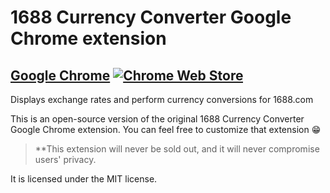 # 1688 Currency Converter Google Chrome extension

[Google Chrome](https://chrome.google.com/webstore/detail/hover-zoom%20/pccckmaobkjjboncdfnnofkonhgpceea) <a href="https://chrome.google.com/webstore/detail/hover-zoom%20/pccckmaobkjjboncdfnnofkonhgpceea" target="_blank"><img alt="Chrome Web Store" src="https://img.shields.io/chrome-web-store/users/pccckmaobkjjboncdfnnofkonhgpceea?color=blue"></a>
---

Displays exchange rates and perform currency conversions for 1688.com

This is an open-source version of the original 1688 Currency Converter Google Chrome extension. You can feel free to customize that extension 😁
 

> **This extension will never be sold out, and it will never compromise users' privacy.<br>
   
It is licensed under the MIT license.
